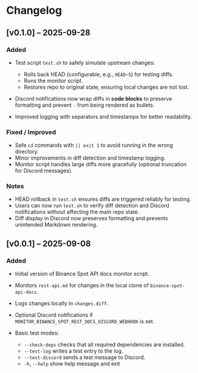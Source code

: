# Changelog

## [v0.1.0] – 2025-09-28

### Added

* Test script `test.sh` to safely simulate upstream changes:

  * Rolls back HEAD (configurable, e.g., `HEAD~5`) for testing diffs.
  * Runs the monitor script.
  * Restores repo to original state, ensuring local changes are not lost.
* Discord notifications now wrap diffs in **code blocks** to preserve formatting and prevent `-` from being rendered as bullets.
* Improved logging with separators and timestamps for better readability.

### Fixed / Improved

* Safe `cd` commands with `|| exit 1` to avoid running in the wrong directory.
* Minor improvements in diff detection and timestamp logging.
* Monitor script handles large diffs more gracefully (optional truncation for Discord messages).

### Notes

* HEAD rollback in `test.sh` ensures diffs are triggered reliably for testing.
* Users can now run `test.sh` to verify diff detection and Discord notifications without affecting the main repo state.
* Diff display in Discord now preserves formatting and prevents unintended Markdown rendering.

## [v0.0.1] – 2025-09-08

### Added

* Initial version of Binance Spot API docs monitor script.
* Monitors `rest-api.md` for changes in the local clone of `binance-spot-api-docs`.
* Logs changes locally in `changes.diff`.
* Optional Discord notifications if `MONITOR_BINANCE_SPOT_REST_DOCS_DISCORD_WEBHOOK` is set.
* Basic test modes:

  * `--check-deps` checks that all required dependencies are installed.
  * `--test-log` writes a test entry to the log.
  * `--test-discord` sends a test message to Discord.
  * `-h`, `--help` show help message and exit
